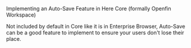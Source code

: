 Implementing an Auto-Save Feature in Here Core (formally Openfin Workspace)

Not included by default in Core like it is in Enterprise Browser, Auto-Save can be a good feature to implement to ensure your users don't lose their place.
